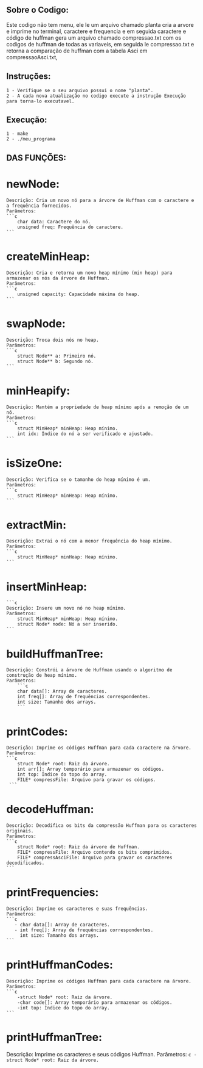 ## Sobre o Codigo: 
Este codigo não tem menu, ele le um arquivo chamado planta 
cria a arvore e imprime no terminal, caractere e frequencia e em seguida caractere e código de huffman
gera um arquivo chamado compressao.txt com os codigos de huffman de todas as variaveis,
em seguida le compressao.txt e retorna a comparação de huffman com a tabela Asci em compressaoAsci.txt,
 
## Instruções: 
    1 - Verifique se o seu arquivo possui o nome "planta".
    2 - A cada nova atualização no codigo execute a instrução Execução
    para torna-lo executavel.

## Execução:
  
    1 - make
    2 - ./meu_programa


## DAS FUNÇÕES:


# newNode:
    Descrição: Cria um novo nó para a árvore de Huffman com o caractere e a frequência fornecidos.
    Parâmetros:
    ```c
        char data: Caractere do nó.
        unsigned freq: Frequência do caractere.
    ```
# createMinHeap:
    Descrição: Cria e retorna um novo heap mínimo (min heap) para armazenar os nós da árvore de Huffman.
    Parâmetros:
    ```c
        unsigned capacity: Capacidade máxima do heap.
    ```
# swapNode:
    Descrição: Troca dois nós no heap.
    Parâmetros:
    ```c
        struct Node** a: Primeiro nó.
        struct Node** b: Segundo nó.
    ```
# minHeapify:
    Descrição: Mantém a propriedade de heap mínimo após a remoção de um nó.
    Parâmetros:
    ```c
        struct MinHeap* minHeap: Heap mínimo.
        int idx: Índice do nó a ser verificado e ajustado.
    ```
# isSizeOne:
    Descrição: Verifica se o tamanho do heap mínimo é um.
    Parâmetros:
    ```c
        struct MinHeap* minHeap: Heap mínimo.
    ```
# extractMin:
    Descrição: Extrai o nó com a menor frequência do heap mínimo.
    Parâmetros:
    ```c
        struct MinHeap* minHeap: Heap mínimo.
    ```
# insertMinHeap: 
    ```c
    Descrição: Insere um novo nó no heap mínimo.
    Parâmetros:
        struct MinHeap* minHeap: Heap mínimo.
        struct Node* node: Nó a ser inserido.
    ```
# buildHuffmanTree:
    Descrição: Constrói a árvore de Huffman usando o algoritmo de construção de heap mínimo.
    Parâmetros:
        ```c
        char data[]: Array de caracteres.
        int freq[]: Array de frequências correspondentes.
        int size: Tamanho dos arrays.
        ```

# printCodes:
    Descrição: Imprime os códigos Huffman para cada caractere na árvore.
    Parâmetros:
    ```c
        struct Node* root: Raiz da árvore.
        int arr[]: Array temporário para armazenar os códigos.
        int top: Índice do topo do array.
        FILE* compressFile: Arquivo para gravar os códigos.
     ```
# decodeHuffman:
    Descrição: Decodifica os bits da compressão Huffman para os caracteres originais.
    Parâmetros:
    ```c
        struct Node* root: Raiz da árvore de Huffman.
        FILE* compressFile: Arquivo contendo os bits comprimidos.
        FILE* compressAsciFile: Arquivo para gravar os caracteres decodificados.
    ```
# printFrequencies:
    Descrição: Imprime os caracteres e suas frequências.
    Parâmetros:
    ```c
       - char data[]: Array de caracteres.
       - int freq[]: Array de frequências correspondentes.
         int size: Tamanho dos arrays.
    ```
# printHuffmanCodes:
    Descrição: Imprime os códigos Huffman para cada caractere na árvore.
    Parâmetros:
    ```c
        -struct Node* root: Raiz da árvore.
        -char code[]: Array temporário para armazenar os códigos.
        -int top: Índice do topo do array.
    ```
# printHuffmanTree:
Descrição: Imprime os caracteres e seus códigos Huffman.
Parâmetros:
    ```c
    - struct Node* root: Raiz da árvore.
    ```
 
